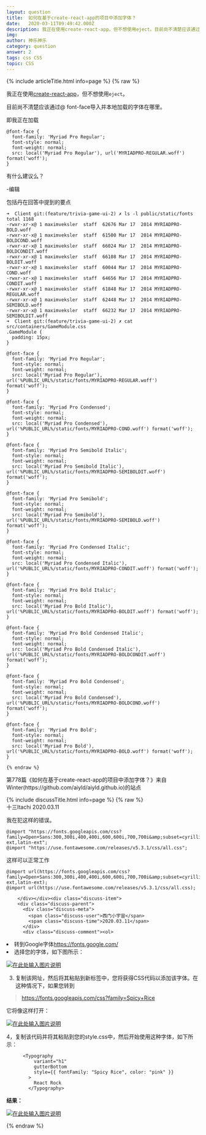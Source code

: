 ```yaml
---
layout: question
title:  如何在基于create-react-app的项目中添加字体？
date:   2020-03-11T09:49:42.000Z
description: 我正在使用create-react-app，但不想使用eject。目前尚不清楚应该通过\` font-face导入并本地加载的字体在哪里。 即我正在...
img: 
author: 神乐神乐
category: question
answer: 2
tags: css CSS
topic: CSS
---
```

<div class="article-root">
  <div class="article">
    {% include articleTitle.html info=page %}
    {% raw %}
    <div class="article-content"><p><font style="vertical-align: inherit;"><font style="vertical-align: inherit;">我正在使用</font></font><a href="https://github.com/facebook/create-react-app" rel="noreferrer"><font style="vertical-align: inherit;"><font style="vertical-align: inherit;">create-react-app</font></font></a><font style="vertical-align: inherit;"><font style="vertical-align: inherit;">，</font><font style="vertical-align: inherit;">但不想使用</font></font><code>eject</code><font style="vertical-align: inherit;"><font style="vertical-align: inherit;">。</font></font></p>

<p><font style="vertical-align: inherit;"><font style="vertical-align: inherit;">目前尚不清楚应该通过@ font-face导入并本地加载的字体在哪里。 </font></font></p>

<p><font style="vertical-align: inherit;"><font style="vertical-align: inherit;">即我正在加载</font></font></p>

<pre><code>@font-face {<font></font>
  font-family: 'Myriad Pro Regular';<font></font>
  font-style: normal;<font></font>
  font-weight: normal;<font></font>
  src: local('Myriad Pro Regular'), url('MYRIADPRO-REGULAR.woff') format('woff');<font></font>
}<font></font>
</code></pre>

<p><font style="vertical-align: inherit;"><font style="vertical-align: inherit;">有什么建议么？</font></font></p>

<p><font style="vertical-align: inherit;"><font style="vertical-align: inherit;">-编辑</font></font></p>

<p><font style="vertical-align: inherit;"><font style="vertical-align: inherit;">包括丹在回答中提到的要点</font></font></p>

<pre><code>➜  Client git:(feature/trivia-game-ui-2) ✗ ls -l public/static/fonts<font></font>
total 1168<font></font>
-rwxr-xr-x@ 1 maximveksler  staff  62676 Mar 17  2014 MYRIADPRO-BOLD.woff<font></font>
-rwxr-xr-x@ 1 maximveksler  staff  61500 Mar 17  2014 MYRIADPRO-BOLDCOND.woff<font></font>
-rwxr-xr-x@ 1 maximveksler  staff  66024 Mar 17  2014 MYRIADPRO-BOLDCONDIT.woff<font></font>
-rwxr-xr-x@ 1 maximveksler  staff  66108 Mar 17  2014 MYRIADPRO-BOLDIT.woff<font></font>
-rwxr-xr-x@ 1 maximveksler  staff  60044 Mar 17  2014 MYRIADPRO-COND.woff<font></font>
-rwxr-xr-x@ 1 maximveksler  staff  64656 Mar 17  2014 MYRIADPRO-CONDIT.woff<font></font>
-rwxr-xr-x@ 1 maximveksler  staff  61848 Mar 17  2014 MYRIADPRO-REGULAR.woff<font></font>
-rwxr-xr-x@ 1 maximveksler  staff  62448 Mar 17  2014 MYRIADPRO-SEMIBOLD.woff<font></font>
-rwxr-xr-x@ 1 maximveksler  staff  66232 Mar 17  2014 MYRIADPRO-SEMIBOLDIT.woff<font></font>
➜  Client git:(feature/trivia-game-ui-2) ✗ cat src/containers/GameModule.css<font></font>
.GameModule {<font></font>
  padding: 15px;<font></font>
}<font></font>
<font></font>
@font-face {<font></font>
  font-family: 'Myriad Pro Regular';<font></font>
  font-style: normal;<font></font>
  font-weight: normal;<font></font>
  src: local('Myriad Pro Regular'), url('%PUBLIC_URL%/static/fonts/MYRIADPRO-REGULAR.woff') format('woff');<font></font>
}<font></font>
<font></font>
@font-face {<font></font>
  font-family: 'Myriad Pro Condensed';<font></font>
  font-style: normal;<font></font>
  font-weight: normal;<font></font>
  src: local('Myriad Pro Condensed'), url('%PUBLIC_URL%/static/fonts/MYRIADPRO-COND.woff') format('woff');<font></font>
}<font></font>
<font></font>
@font-face {<font></font>
  font-family: 'Myriad Pro Semibold Italic';<font></font>
  font-style: normal;<font></font>
  font-weight: normal;<font></font>
  src: local('Myriad Pro Semibold Italic'), url('%PUBLIC_URL%/static/fonts/MYRIADPRO-SEMIBOLDIT.woff') format('woff');<font></font>
}<font></font>
<font></font>
@font-face {<font></font>
  font-family: 'Myriad Pro Semibold';<font></font>
  font-style: normal;<font></font>
  font-weight: normal;<font></font>
  src: local('Myriad Pro Semibold'), url('%PUBLIC_URL%/static/fonts/MYRIADPRO-SEMIBOLD.woff') format('woff');<font></font>
}<font></font>
<font></font>
@font-face {<font></font>
  font-family: 'Myriad Pro Condensed Italic';<font></font>
  font-style: normal;<font></font>
  font-weight: normal;<font></font>
  src: local('Myriad Pro Condensed Italic'), url('%PUBLIC_URL%/static/fonts/MYRIADPRO-CONDIT.woff') format('woff');<font></font>
}<font></font>
<font></font>
@font-face {<font></font>
  font-family: 'Myriad Pro Bold Italic';<font></font>
  font-style: normal;<font></font>
  font-weight: normal;<font></font>
  src: local('Myriad Pro Bold Italic'), url('%PUBLIC_URL%/static/fonts/MYRIADPRO-BOLDIT.woff') format('woff');<font></font>
}<font></font>
<font></font>
@font-face {<font></font>
  font-family: 'Myriad Pro Bold Condensed Italic';<font></font>
  font-style: normal;<font></font>
  font-weight: normal;<font></font>
  src: local('Myriad Pro Bold Condensed Italic'), url('%PUBLIC_URL%/static/fonts/MYRIADPRO-BOLDCONDIT.woff') format('woff');<font></font>
}<font></font>
<font></font>
@font-face {<font></font>
  font-family: 'Myriad Pro Bold Condensed';<font></font>
  font-style: normal;<font></font>
  font-weight: normal;<font></font>
  src: local('Myriad Pro Bold Condensed'), url('%PUBLIC_URL%/static/fonts/MYRIADPRO-BOLDCOND.woff') format('woff');<font></font>
}<font></font>
<font></font>
@font-face {<font></font>
  font-family: 'Myriad Pro Bold';<font></font>
  font-style: normal;<font></font>
  font-weight: normal;<font></font>
  src: local('Myriad Pro Bold'), url('%PUBLIC_URL%/static/fonts/MYRIADPRO-BOLD.woff') format('woff');<font></font>
}<font></font>
</code></pre></div>
    {% endraw %}
  </div>
  <p class="winter_mark">第778篇《如何在基于create-react-app的项目中添加字体？》来自Winter(https://github.com/aiyld/aiyld.github.io)的站点</p>
  <div class="discuss-wrapper">
    {% include discussTitle.html info=page %}
    {% raw %}
    <div class="discuss-list">
    <div class="discuss-item">
        <div class="discuss-parent">
          <div class="discuss-meta">
            <span class="discuss-user">十三Itachi</span>
            <span class="discuss-time">2020.03.11</span>
          </div>
          <div class="discuss-comment"><p><font style="vertical-align: inherit;"><font style="vertical-align: inherit;">我在犯这样的错误。</font></font></p>

<pre><code>@import "https://fonts.googleapis.com/css?family=Open+Sans:300,300i,400,400i,600,600i,700,700i&amp;amp;subset=cyrillic,cyrillic-ext,latin-ext";<font></font>
@import "https://use.fontawesome.com/releases/v5.3.1/css/all.css";<font></font>
</code></pre>

<p><font style="vertical-align: inherit;"><font style="vertical-align: inherit;">这样可以正常工作</font></font></p>

<pre><code>@import url(https://fonts.googleapis.com/css?family=Open+Sans:300,300i,400,400i,600,600i,700,700i&amp;amp;subset=cyrillic,cyrillic-ext,latin-ext);<font></font>
@import url(https://use.fontawesome.com/releases/v5.3.1/css/all.css);<font></font>
</code></pre></div>
        </div></div><div class="discuss-item">
        <div class="discuss-parent">
          <div class="discuss-meta">
            <span class="discuss-user">西门小宇宙</span>
            <span class="discuss-time">2020.03.11</span>
          </div>
          <div class="discuss-comment"><ol>
<li><font style="vertical-align: inherit;"><font style="vertical-align: inherit;">转到Google字体</font></font><a href="https://fonts.google.com/" rel="noreferrer"><font style="vertical-align: inherit;"><font style="vertical-align: inherit;">https://fonts.google.com/</font></font></a></li>
<li><font style="vertical-align: inherit;"><font style="vertical-align: inherit;">选择您的字体，如下图所示： </font></font></li>
</ol>

<p><a href="https://i.stack.imgur.com/ekX7F.png" rel="noreferrer"><img src="https://i.stack.imgur.com/ekX7F.png" alt="在此处输入图片说明"></a></p>

<ol start="3">
<li><font style="vertical-align: inherit;"><font style="vertical-align: inherit;">复制该网址，然后将其粘贴到新标签中，您将获得CSS代码以添加该字体。</font><font style="vertical-align: inherit;">在这种情况下，如果您转到</font></font></li>
</ol>

<blockquote>
  <p><a href="https://fonts.googleapis.com/css?family=Spicy+Rice" rel="noreferrer"><font style="vertical-align: inherit;"><font style="vertical-align: inherit;">https://fonts.googleapis.com/css?family=Spicy+Rice</font></font></a></p>
</blockquote>

<p><font style="vertical-align: inherit;"><font style="vertical-align: inherit;">它将像这样打开：</font></font></p>

<p><a href="https://i.stack.imgur.com/GxjHx.png" rel="noreferrer"><img src="https://i.stack.imgur.com/GxjHx.png" alt="在此处输入图片说明"></a></p>

<p><font style="vertical-align: inherit;"><font style="vertical-align: inherit;">4，复制该代码并将其粘贴到您的style.css中，然后开始使用这种字体，如下所示：</font></font></p>

<pre><code>      &lt;Typography<font></font>
          variant="h1"<font></font>
          gutterBottom<font></font>
          style={{ fontFamily: "Spicy Rice", color: "pink" }}<font></font>
        &gt;<font></font>
          React Rock<font></font>
        &lt;/Typography&gt;<font></font>
</code></pre>

<p><strong><font style="vertical-align: inherit;"><font style="vertical-align: inherit;">结果：</font></font></strong></p>

<p><a href="https://i.stack.imgur.com/udJ77.png" rel="noreferrer"><img src="https://i.stack.imgur.com/udJ77.png" alt="在此处输入图片说明"></a></p></div>
        </div></div>
    </div>
    {% endraw %}
  </div>
<div>

